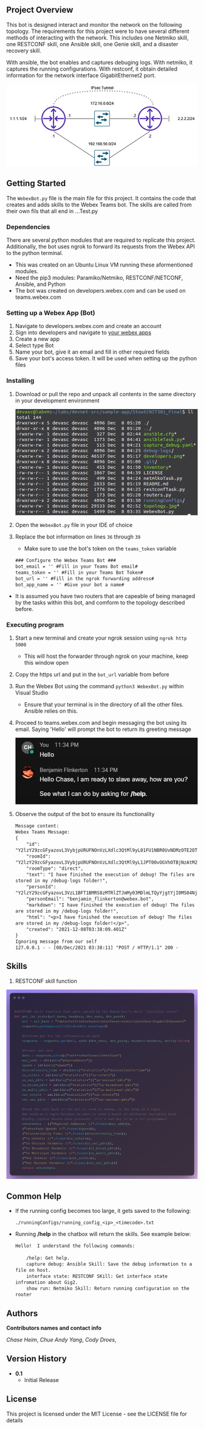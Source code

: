 ## Project Overview

This bot is designed interact and monitor the network on the following topology.
The requirements for this project were to have several different methods of interacting with the network. This includes one Netmiko skill, one RESTCONF skill, one Ansible skill, one Genie skill, and a disaster recovery skill.

With ansible, the bot enables and captures debuging logs. With netmiko, it captures the running configurations. With restconf, it obtain detailed information for the network interface GigabitEthernet2 port.

![Network Design](/topology.jpg?)

## Getting Started

The `WebexBot.py` file is the main file for this project. It contains the code that creates and adds skills to the Webex Teams bot. The skills are called from their own fils that all end in ...Test.py 

### Dependencies

There are several python modules that are required to replicate this project. Additionally, the bot uses ngrok to forward its requests from the Webex API to the python terminal.

* This was created on an Ubuntu Linux VM running these aformentioned modules. 
* Need the pip3 modules: Paramiko/Netmiko, RESTCONF/NETCONF, Ansible, and Python 
* The bot was created on developers.webex.com and can be used on teams.webex.com

### Setting up a Webex App (Bot)

1. Navigate to developers.webex.com and create an account
2. Sign into developers and navigate to [your webex apps](https://developer.webex.com/my-apps)
3. Create a new app
4. Select type Bot
5. Name your bot, give it an email and fill in other required fields
6. Save your bot's access token. It will be used when setting up the python files

### Installing

1. Download or pull the repo and unpack all contents in the same directory in your development environment

    ![Directory Layout](directory.png)

2. Open the `WebexBot.py` file in your IDE of choice

3. Replace the bot information on lines `36` through `39`
    - Make sure to use the bot's token on the `teams_token` variable

    ```
    ### Configure the Webex Teams Bot ###
    bot_email = '' #Fill in your Teams Bot email#
    teams_token = '' #Fill in your Teams Bot Token#
    bot_url = '' #Fill in the ngrok forwarding address#
    bot_app_name = '' #Give your bot a name#
    ```

* It is assumed you have two routers that are capeable of being managed by the tasks within this bot, and comform to the topology described before.

### Executing program

1. Start a new terminal and create your ngrok session using `ngrok http 5000`
     - This will host the forwarder through ngrok on your machine, keep this window open
2. Copy the https url and put in the `bot_url` variable from before
3. Run the Webex Bot using the command `python3 WebexBot.py` within Visual Studio
    - Ensure that your terminal is in the directory of all the other files. Ansible relies on this.
6. Proceed to teams.webex.com and begin messaging the bot using its email. Saying 'Hello' will prompt the bot to return its greeting message

    ![Talking Bot](response.png)

7. Observe the output of the bot to ensure its functionality

    ```
    Message content:
    Webex Teams Message:
    {
        "id": "Y2lzY29zcGFyazovL3VybjpURUFNOnVzLXdlc3QtMl9yL01FU1NBR0UvNDMzOTE2OTAtNTdkOC0xMWVjLTk2ODYtMjk2NTczODc0Zjlj",
        "roomId": "Y2lzY29zcGFyazovL3VybjpURUFNOnVzLXdlc3QtMl9yL1JPT00vOGVhOTBjNzAtM2U5Ny0xMWVjLWEyZTctZDExZjkwZjI4Yjg2",
        "roomType": "direct",
        "text": "I have finished the execution of debug! The files are stored in my /debug-logs folder!",
        "personId": "Y2lzY29zcGFyazovL3VzL1BFT1BMRS8zMTRlZTJmMy03MDlmLTQyYjgtYjI0MS04Njc0OWJhMDc4Mjk",
        "personEmail": "benjamin_flinkerton@webex.bot",
        "markdown": "I have finished the execution of debug! The files are stored in my /debug-logs folder!",
        "html": "<p>I have finished the execution of debug! The files are stored in my /debug-logs folder!</p>",
        "created": "2021-12-08T03:38:09.401Z"
    }
    Ignoring message from our self
    127.0.0.1 - - [08/Dec/2021 03:38:11] "POST / HTTP/1.1" 200 -
    ```

## Skills

1. RESTCONF skill function

![RESTCONF](restconfTest.png)

## Common Help

* If the running config becomes too large, it gets saved to the following:

    ```
    ./runningConfigs/running_config_<ip>_<timecode>.txt
    ```

* Running __/help__ in the chatbox will return the skills. See example below:

    ```
    Hello!  I understand the following commands:

        /help: Get help.
        capture debug: Ansible Skill: Save the debug information to a file on host.
        interface state: RESTCONF SKill: Get interface state infromation about Gig2.
        show run: Netmiko Skill: Return running configuration on the router
    ```

## Authors

__Contributors names and contact info__

*Chase Heim*, 
*Chue Andy Yang*, 
*Cody Droes*, 

## Version History

* __0.1__
    * Initial Release

## License

This project is licensed under the MIT License - see the LICENSE file for details
